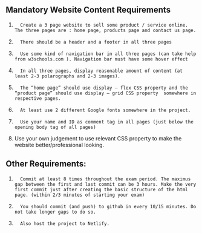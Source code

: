Mandatory Website Content Requirements
---------------------------------------------------------------
1.       Create a 3 page website to sell some product / service online. The three pages are : home page, products page and contact us page.
 
 
2.       There should be a header and a footer in all three pages
 
3.       Use some kind of navigation bar in all three pages (can take help from w3schools.com ). Navigation bar must have some hover effect
 
4.       In all three pages, display reasonable amount of content (at least 2-3 polarographs and 2-3 images).
 
5.       The “home page” should use display – flex CSS property and the “product page” should use display – grid CSS property  somewhere in respective pages.
 
6.       At least use 2 different Google fonts somewhere in the project.
 
7.       Use your name and ID as comment tag in all pages (just below the opening body tag of all pages)

8.    Use your own judgement to use relevant CSS property to make the website better/professional looking. 
 
Other Requirements:
--------------------------------
1.       Commit at least 8 times throughout the exam period. The maximus gap between the first and last commit can be 3 hours. Make the very first commit just after creating the basic structure of the html page. (within 2/3 minutes of starting your exam)
 
2.       You should commit (and push) to github in every 10/15 minutes. Do not take longer gaps to do so.
 
3.       Also host the project to Netlify.
